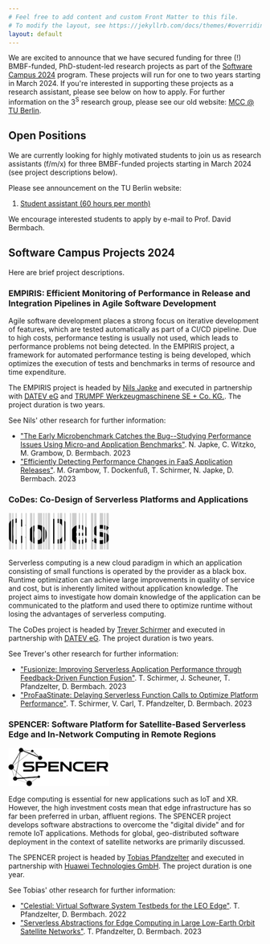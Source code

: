 ```yaml
---
# Feel free to add content and custom Front Matter to this file.
# To modify the layout, see https://jekyllrb.com/docs/themes/#overriding-theme-defaults
layout: default
---
```


We are excited to announce that we have secured funding for three (!) BMBF-funded,
PhD-student-led research projects as part of the [Software Campus 2024](https://softwarecampus.de/en/)
program.
These projects will run for one to two years starting in March 2024.
If you're interested in supporting these projects as a research assistant, please see below on
how to apply.
For further information on the 3<sup>S</sup> research group, please see our old
website: [MCC @ TU Berlin](https://www.tu.berlin/en/mcc).

## Open Positions

We are currently looking for highly motivated students to join us as research
assistants (f/m/x) for three BMBF-funded projects starting in March 2024
(see project descriptions below).

Please see announcement on the TU Berlin website:

1. [Student assistant (60 hours per month)](https://www.jobs.tu-berlin.de/en/job-postings/179048)

We encourage interested students to apply by e-mail to Prof. David Bermbach.

## Software Campus Projects 2024

Here are brief project descriptions.

### EMPIRIS: Efficient Monitoring of Performance in Release and Integration Pipelines in Agile Software Development

<!-- <img src="/empiris-logo.png" style="width: 200px"> -->

Agile software development places a strong focus on iterative development of
features, which are tested automatically as part of a CI/CD pipeline.
Due to high costs, performance testing is usually not used, which leads to
performance problems not being detected. In the EMPIRIS project, a framework
for automated performance testing is being developed, which optimizes the
execution of tests and benchmarks in terms of resource and time expenditure.

The EMPIRIS project is headed by [Nils Japke](https://www.tu.berlin/en/mcc/about-us/team/nils-japke)
and executed in partnership with [DATEV eG](https://www.datev.de/web/de/startseite/startseite-n/)
and [TRUMPF Werkzeugmaschinene SE + Co. KG.](https://www.trumpf.com/).
The project duration is two years.

See Nils' other research for further information:

* ["The Early Microbenchmark Catches the Bug--Studying Performance Issues Using Micro-and Application Benchmarks"](https://arxiv.org/abs/2311.04108). N. Japke, C. Witzko, M. Grambow, D. Bermbach. 2023
* ["Efficiently Detecting Performance Changes in FaaS Application Releases"](https://arxiv.org/abs/2311.03889). M. Grambow, T. Dockenfuß, T. Schirmer, N. Japke, D. Bermbach. 2023

### CoDes: Co-Design of Serverless Platforms and Applications

<img src="/codes-logo.png" style="width: 200px">

Serverless computing is a new cloud paradigm in which an application consisting
of small functions is operated by the provider as a black box.
Runtime optimization can achieve large improvements in quality of service and
cost, but is inherently limited without application knowledge.
The project aims to investigate how domain knowledge of the application can be
communicated to the platform and used there to optimize runtime without losing
the advantages of serverless computing.

The CoDes project is headed by [Trever Schirmer](https://www.tu.berlin/en/mcc/about-us/team/trever-schirmer)
and executed in partnership with [DATEV eG](https://www.datev.de/web/de/startseite/startseite-n/).
The project duration is two years.

See Trever's other research for further information:

* ["Fusionize: Improving Serverless Application Performance through Feedback-Driven Function Fusion"](https://arxiv.org/abs/2204.11533). T. Schirmer, J. Scheuner, T. Pfandzelter, D. Bermbach. 2023
* ["ProFaaStinate: Delaying Serverless Function Calls to Optimize Platform Performance"](https://arxiv.org/abs/2309.15471). T. Schirmer, V. Carl, T. Pfandzelter, D. Bermbach. 2023

### SPENCER: Software Platform for Satellite-Based Serverless Edge and In-Network Computing in Remote Regions

<img src="/spencer-logo.png" style="width: 200px">

Edge computing is essential for new applications such as IoT and XR.
However, the high investment costs mean that edge infrastructure has so far been
preferred in urban, affluent regions.
The SPENCER project develops software abstractions to overcome the "digital divide"
and for remote IoT applications.
Methods for global, geo-distributed software deployment in the context of
satellite networks are primarily discussed.

The SPENCER project is headed by [Tobias Pfandzelter](https://www.tu.berlin/en/mcc/about-us/team/tobias-pfandzelter)
and executed in partnership with [Huawei Technologies GmbH](https://www.huawei.com/).
The project duration is one year.

See Tobias' other research for further information:

* ["Celestial: Virtual Software System Testbeds for the LEO Edge"](https://arxiv.org/abs/2204.06282). T. Pfandzelter, D. Bermbach. 2022
* ["Serverless Abstractions for Edge Computing in Large Low-Earth Orbit Satellite Networks"](https://pfandzelter.com/publication/2023-mw-doctoralsymposium/doctoralsymposium-middleware2023.pdf). T. Pfandzelter, D. Bermbach. 2023

